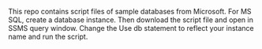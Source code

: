 This repo contains script files of sample databases from Microsoft. For MS SQL, create a database instance. Then download the script file and open in SSMS query window. Change the Use db statement to reflect your instance name and run the script.
